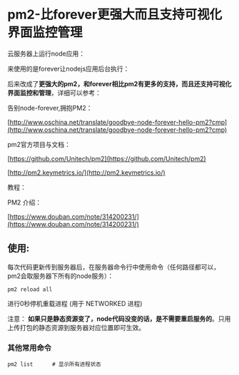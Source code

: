 # pm2-比forever更强大而且支持可视化界面监控管理

云服务器上运行node应用：

来使用的是forever让nodejs应用后台执行：

后来改成了**更强大的pm2，和forever相比pm2有更多的支持，而且还支持可视化界面监控和管理**，详细可以参考：

告别node-forever,拥抱PM2：

[http://www.oschina.net/translate/goodbye-node-forever-hello-pm2?cmp](http://www.oschina.net/translate/goodbye-node-forever-hello-pm2?cmp)

pm2官方项目与文档：

[https://github.com/Unitech/pm2](https://github.com/Unitech/pm2)

[http://pm2.keymetrics.io/](http://pm2.keymetrics.io/)

教程：

PM2 介绍：

[https://www.douban.com/note/314200231/](https://www.douban.com/note/314200231/)



## 使用:

每次代码更新传到服务器后，在服务器命令行中使用命令（任何路径都可以，pm2会取服务器下所有的node服务）：


```
pm2 reload all         

```


进行0秒停机重载进程 \(用于 NETWORKED 进程\)

注意：
**如果只是静态资源变了，node代码没变的话，是不需要重启服务的**。只用上传打包的静态资源到服务器对应位置即可生效。

### 其他常用命令


```
pm2 list      # 显示所有进程状态
```



